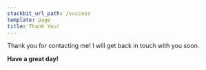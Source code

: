 ```yaml
---
stackbit_url_path: /success
template: page
title: Thank You!
---
```


Thank you for contacting me! I will get back in touch with you soon.

**Have a great day!**

